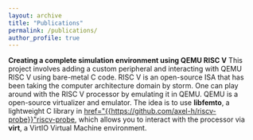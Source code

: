 ```yaml
---
layout: archive
title: "Publications"
permalink: /publications/
author_profile: true
---
```


**Creating a complete simulation environment using QEMU RISC V**
This project involves adding a custom peripheral and interacting with QEMU RISC V using bare-metal C code. RISC V is an open-source ISA that has been taking the computer architecture domain by storm. One can play around with the RISC V processor by emulating it in QEMU. QEMU is a open-source virtualizer and emulator. The idea is to use **libfemto**, a lightweight C library in  <u><a> href="{{https://github.com/axel-h/riscv-probe}}"riscv-probe</a></u>, which allows you to interact with the processor via **virt**, a VirtIO Virtual Machine environment. 

